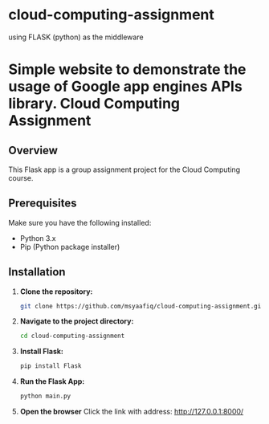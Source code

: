 ﻿# cloud-computing-assignment
using FLASK (python) as the middleware

# Simple website to demonstrate the usage of Google app engines APIs library. Cloud Computing Assignment

## Overview
This Flask app is a group assignment project for the Cloud Computing course. 

## Prerequisites
Make sure you have the following installed:
- Python 3.x
- Pip (Python package installer)

## Installation
1. **Clone the repository:**
   ```bash
   git clone https://github.com/msyaafiq/cloud-computing-assignment.git

2. **Navigate to the project directory:**
   ```bash
   cd cloud-computing-assignment

3. **Install Flask:**
   ```bash
   pip install Flask

4. **Run the Flask App:**
   ```bash
   python main.py

4. **Open the browser**
   Click the link with address:
   http://127.0.0.1:8000/



